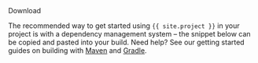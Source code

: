 <div id="download-widget">
    <div class="row-fluid download-widget--container">
        <div class="download-widget--header js-item-dropdown-widget--wrapper">
            <div class="download-widget--title">
Download
            </div>
        <div data-download-widget-controls style="display: inline-block"></div>
    </div>
    <div class="download-widget--body">
        <p>The recommended way to get started using <code>{{ site.project }}</code> in
        your project is with a dependency management system &ndash; the snippet below can
        be copied and pasted into your build. Need help? See our getting started guides
        on building with <a href="http://spring.io/guides/gs/maven/">Maven</a> and
        <a href="http://spring.io/guides/gs/gradle/">Gradle</a>.
        </p>
        <div class="js-download-maven-widget"></div>
        </div>
    </div>
</div>
